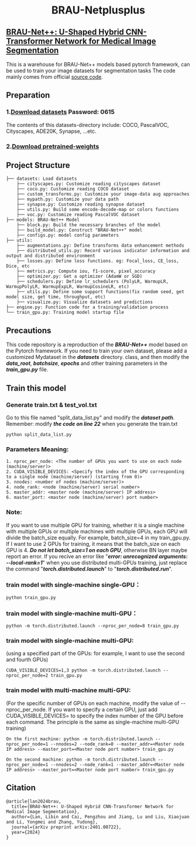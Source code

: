<h1 align="center">BRAU-Netplusplus</h1>

## [BRAU-Net++: U-Shaped Hybrid CNN-Transformer Network for Medical Image Segmentation](https://arxiv.org/abs/2401.00722v1)

This is a warehouse for BRAU-Net++ models based pytorch framework, can be used to train your image datasets for segmentation tasks
The code mainly comes from official [source code](https://github.com/caipengzhou/brau-netplusplus).

## Preparation
### 1.[Download datasets](https://pan.baidu.com/s/1LLyIlP3sjuoFAwTBaYflRQ?pwd=0615) Password: 0615
The contents of this datasets-directory include: COCO, PascalVOC, Cityscapes, ADE20K, Synapse, ...etc.

### 2.[Download pretrained-weights](https://drive.google.com/file/d/115-vkjCapans_Mx3EXLxZsxr_WSbpXxm/view?usp=sharing)

## Project Structure
```
├── datasets: Load datasets
    ├── cityscapes.py: Customize reading cityscapes dataset
    ├── coco.py: Customize reading COCO dataset
    ├── custom_transforms.py: Customize your image-data aug approaches
    ├── mypath.py: Customize your data path
    ├── synapse.py: Customize reading synapse dataset
    ├── utils.py: Build some encode-decode-map or colors functions
    ├── voc.py: Customize reading PascalVOC dataset
├── models: BRAU-Net++ Model
    ├── block.py: Build the necessary branches of the model
    ├── build_model.py: Construct "BRAU-Net++" model
    ├── configs.py: model config parameters
├── utils:
    ├── augmentations.py: Define transforms data enhancement methods
    ├── distributed_utils.py: Record various indicator information and output and distributed environment
    ├── losses.py: Define loss functions. eg: Focal_loss, CE_loss, Dice, etc
    ├── metrics.py: Compute iou, f1-score, pixel_accuracy
    ├── optimizer.py: Get a optimizer (AdamW or SGD)
    ├── schedulers.py: Define lr_schedulers (PolyLR, WarmupLR, WarmupPolyLR, WarmupExpLR, WarmupCosineLR, etc)
    ├── utils.py: Define some support functions(fix random seed, get model size, get time, throughput, etc)
    ├── visualize.py: Visualize datasets and predictions
├── engine.py: Function code for a training/validation process
└── train_gpu.py: Training model startup file
```

## Precautions
This code repository is a reproduction of the ___BRAU-Net++___ model based on the Pytorch framework. If you need to train your own dataset, please add a customized Mydataset in the ___datasets___ directory. class, and then modify the ___data_root___, ___batchsize___, ___epochs___ and other training parameters in the ___train_gpu.py___ file.


## Train this model

### Generate train.txt & test_vol.txt
Go to this file named "split_data_list.py" and modify the ___dataset path___. Remember: modify ___the code on line 22___ when you generate the train.txt
```
python split_data_list.py
```

### Parameters Meaning:
```
1. nproc_per_node: <The number of GPUs you want to use on each node (machine/server)>
2. CUDA_VISIBLE_DEVICES: <Specify the index of the GPU corresponding to a single node (machine/server) (starting from 0)>
3. nnodes: <number of nodes (machine/server)>
4. node_rank: <node (machine/server) serial number>
5. master_addr: <master node (machine/server) IP address>
6. master_port: <master node (machine/server) port number>
```

### Note: 
If you want to use multiple GPU for training, whether it is a single machine with multiple GPUs or multiple machines with multiple GPUs, each GPU will divide the batch_size equally. For example, batch_size=4 in my train_gpu.py. If I want to use 2 GPUs for training, it means that the batch_size on each GPU is 4. ___Do not let batch_size=1 on each GPU___, otherwise BN layer maybe report an error. If you recive an error like "___error: unrecognized arguments: --local-rank=1___" when you use distributed multi-GPUs training, just replace the command "___torch.distributed.launch___" to "___torch.distributed.run___".

### train model with single-machine single-GPU：
```
python train_gpu.py
```

### train model with single-machine multi-GPU：
```
python -m torch.distributed.launch --nproc_per_node=8 train_gpu.py
```

### train model with single-machine multi-GPU: 
(using a specified part of the GPUs: for example, I want to use the second and fourth GPUs)
```
CUDA_VISIBLE_DEVICES=1,3 python -m torch.distributed.launch --nproc_per_node=2 train_gpu.py
```

### train model with multi-machine multi-GPU:
(For the specific number of GPUs on each machine, modify the value of --nproc_per_node. If you want to specify a certain GPU, just add CUDA_VISIBLE_DEVICES= to specify the index number of the GPU before each command. The principle is the same as single-machine multi-GPU training)
```
On the first machine: python -m torch.distributed.launch --nproc_per_node=1 --nnodes=2 --node_rank=0 --master_addr=<Master node IP address> --master_port=<Master node port number> train_gpu.py

On the second machine: python -m torch.distributed.launch --nproc_per_node=1 --nnodes=2 --node_rank=1 --master_addr=<Master node IP address> --master_port=<Master node port number> train_gpu.py
```

## Citation
```
@article{lan2024brau,
  title={BRAU-Net++: U-Shaped Hybrid CNN-Transformer Network for Medical Image Segmentation},
  author={Lan, Libin and Cai, Pengzhou and Jiang, Lu and Liu, Xiaojuan and Li, Yongmei and Zhang, Yudong},
  journal={arXiv preprint arXiv:2401.00722},
  year={2024}
}
```

